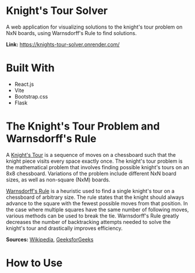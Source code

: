 # Knight's Tour Solver 
A web application for visualizing solutions to the knight's tour problem on NxN boards, using Warnsdorff's Rule to find solutions.

**Link:** https://knights-tour-solver.onrender.com/

# Built With
* React.js
* Vite
* Bootstrap.css
* Flask

# The Knight's Tour Problem and Warnsdorff's Rule
A [Knight's Tour](https://en.wikipedia.org/wiki/Knight%27s_tour) is a sequence of moves on a chessboard such that the knight piece visits every space exactly once. The knight's tour problem is the mathematical problem that involves finding possible knight's tours on an 8x8 chessboard. Variations of the problem include different NxN board sizes, as well as non-square (NxM) boards.

[Warnsdorff's Rule](https://en.wikipedia.org/wiki/Knight%27s_tour#Warnsdorf.27s_rule) is a heuristic used to find a single knight's tour on a chessboard of arbitrary size. 
The rule states that the knight should always advance to the square with the fewest possible moves from that position. In the case where multiple squares have the same number of following moves, various methods can be used to break the tie. Warnsdorff's Rule greatly decreases the number of backtracking attempts needed to solve the knight's tour and drastically improves efficiency.

**Sources:** [Wikipedia](https://en.wikipedia.org/wiki/Knight%27s_tour), [GeeksforGeeks](https://www.geeksforgeeks.org/dsa/the-knights-tour-problem/)

# How to Use
